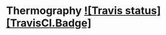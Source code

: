 Thermography  <a target="_blank" href="https://travis-ci.org/cdeldon/thermography">![Travis status][TravisCI.Badge]</a>
============
